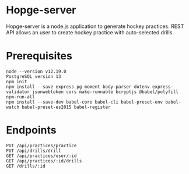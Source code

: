 # Hopge-server

Hopge-server is a node.js application to generate hockey practices. REST API allows an user to create hockey practice with auto-selected drills.


# Prerequisites
    node --version v12.19.0
    PostgreSQL version 13 
    npm init   
    npm install --save express pg moment body-parser dotenv express-validator jsonwebtoken cors make-runnable bcryptjs @babel/polyfill npm-run-all
    npm install --save-dev babel-core babel-cli babel-preset-env babel-watch babel-preset-es2015 babel-register

# Endpoints
    PUT /api/practices/practice
    PUT /api/drills/drill
    GET /api/practices/user/:id
    GET /api/practices/:id/drills
    GET /drills/:id
